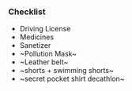 ### Checklist

* Driving License
* Medicines
* Sanetizer
* ~Pollution Mask~
* ~Leather belt~
* ~shorts + swimming shorts~
* ~secret pocket shirt decathlon~



